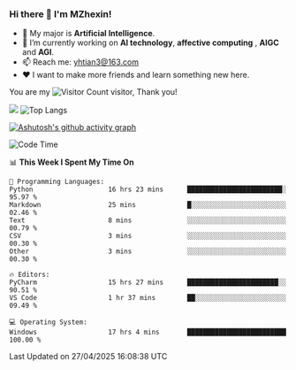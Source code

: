 ### Hi there 👋 I'm MZhexin!

- 💬 My major is **Artificial Intelligence**.
- 🔭 I’m currently working on **AI technology**, **affective computing** , **AIGC** and **AGI**.
- 📫 Reach me: <yhtian3@163.com>
- :heart: I want to make more friends and learn something new here.

You are my ![Visitor Count](https://profile-counter.glitch.me/MZhexin/count.svg) visitor, Thank you!

 ![](https://github-readme-stats.vercel.app/api?username=MZhexin&show_icons=true&theme=transparent) ![Top Langs](https://github-readme-stats.vercel.app/api/top-langs/?username=MZhexin&layout=compact&theme=tokyonight) 

[![Ashutosh's github activity graph](https://github-readme-activity-graph.vercel.app/graph?username=MZhexin)](https://github.com/ashutosh00710/github-readme-activity-graph)



<!--START_SECTION:waka-->
![Code Time](http://img.shields.io/badge/Code%20Time-381%20hrs-blue)

📊 **This Week I Spent My Time On** 

```text
💬 Programming Languages: 
Python                   16 hrs 23 mins      ████████████████████████░   95.97 % 
Markdown                 25 mins             █░░░░░░░░░░░░░░░░░░░░░░░░   02.46 % 
Text                     8 mins              ░░░░░░░░░░░░░░░░░░░░░░░░░   00.79 % 
CSV                      3 mins              ░░░░░░░░░░░░░░░░░░░░░░░░░   00.30 % 
Other                    3 mins              ░░░░░░░░░░░░░░░░░░░░░░░░░   00.30 % 

🔥 Editors: 
PyCharm                  15 hrs 27 mins      ███████████████████████░░   90.51 % 
VS Code                  1 hr 37 mins        ██░░░░░░░░░░░░░░░░░░░░░░░   09.49 % 

💻 Operating System: 
Windows                  17 hrs 4 mins       █████████████████████████   100.00 % 
```


 Last Updated on 27/04/2025 16:08:38 UTC
<!--END_SECTION:waka-->


